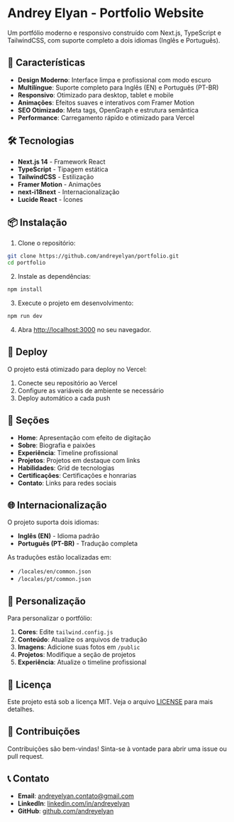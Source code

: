 # Andrey Elyan - Portfolio Website

Um portfólio moderno e responsivo construído com Next.js, TypeScript e TailwindCSS, com suporte completo a dois idiomas (Inglês e Português).

## 🚀 Características

- **Design Moderno**: Interface limpa e profissional com modo escuro
- **Multilíngue**: Suporte completo para Inglês (EN) e Português (PT-BR)
- **Responsivo**: Otimizado para desktop, tablet e mobile
- **Animações**: Efeitos suaves e interativos com Framer Motion
- **SEO Otimizado**: Meta tags, OpenGraph e estrutura semântica
- **Performance**: Carregamento rápido e otimizado para Vercel

## 🛠️ Tecnologias

- **Next.js 14** - Framework React
- **TypeScript** - Tipagem estática
- **TailwindCSS** - Estilização
- **Framer Motion** - Animações
- **next-i18next** - Internacionalização
- **Lucide React** - Ícones

## 📦 Instalação

1. Clone o repositório:

```bash
git clone https://github.com/andreyelyan/portfolio.git
cd portfolio
```

2. Instale as dependências:

```bash
npm install
```

3. Execute o projeto em desenvolvimento:

```bash
npm run dev
```

4. Abra [http://localhost:3000](http://localhost:3000) no seu navegador.

## 🚀 Deploy

O projeto está otimizado para deploy no Vercel:

1. Conecte seu repositório ao Vercel
2. Configure as variáveis de ambiente se necessário
3. Deploy automático a cada push

## 📱 Seções

- **Home**: Apresentação com efeito de digitação
- **Sobre**: Biografia e paixões
- **Experiência**: Timeline profissional
- **Projetos**: Projetos em destaque com links
- **Habilidades**: Grid de tecnologias
- **Certificações**: Certificações e honrarias
- **Contato**: Links para redes sociais

## 🌐 Internacionalização

O projeto suporta dois idiomas:

- **Inglês (EN)** - Idioma padrão
- **Português (PT-BR)** - Tradução completa

As traduções estão localizadas em:

- `/locales/en/common.json`
- `/locales/pt/common.json`

## 🎨 Personalização

Para personalizar o portfólio:

1. **Cores**: Edite `tailwind.config.js`
2. **Conteúdo**: Atualize os arquivos de tradução
3. **Imagens**: Adicione suas fotos em `/public`
4. **Projetos**: Modifique a seção de projetos
5. **Experiência**: Atualize o timeline profissional

## 📄 Licença

Este projeto está sob a licença MIT. Veja o arquivo [LICENSE](LICENSE) para mais detalhes.

## 🤝 Contribuições

Contribuições são bem-vindas! Sinta-se à vontade para abrir uma issue ou pull request.

## 📞 Contato

- **Email**: andreyelyan.contato@gmail.com
- **LinkedIn**: [linkedin.com/in/andreyelyan](https://linkedin.com/in/andreyelyan)
- **GitHub**: [github.com/andreyelyan](https://github.com/andreyelyan)
